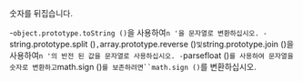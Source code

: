 숫자를 뒤집습니다.

-`object.prototype.toString ()`을 사용하여`n '을 문자열로 변환하십시오.
-`string.prototype.split ()`,`array.prototype.reverse ()`및`string.prototype.join ()을 사용하여`n '의 반전 된 값을 문자열로 사용하십시오.
-`parsefloat ()`를 사용하여 문자열을 숫자로 변환하고`math.sign ()`를 보존하려면``math.sign ()`를 변환하십시오.